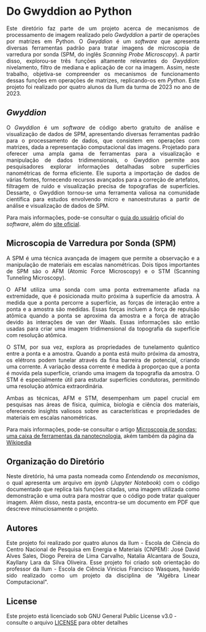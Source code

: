 # Do Gwyddion ao Python

<p align = "justify"> Este diretório faz parte de um projeto acerca de mecanismos de processamento de imagem realizado pelo <i>Gwdyddion</i> a partir de operações por matrizes em Python. O <i>Gwyddion</i> é um <i>software</i> que apresenta diversas ferramentas padrão para tratar imagens de microscopia de varredura por sonda (SPM, do inglês <i>Scanning Probe Microscopy</i>). A partir disso, explorou-se três funções altamente relevantes do <i>Gwyddion</i>: nivelamento, filtro de mediana e aplicação de cor na imagem. Assim, neste trabalho, objetiva-se compreender os mecanismos de funcionamento dessas funções em operações de matrizes, replicando-os em <i>Python</i>. Este projeto foi realizado por quatro alunos da Ilum da turma de 2023 no ano de 2023. 
  
## <i>Gwyddion</i>

<p align = "justify"> O <i>Gwyddion</i> é um <i>software</i> de código aberto gratuito de análise e visualização de dados de SPM, apresentando diversas ferramentas padrão para o processamento de dados, que consistem em operações com matrizes, dada a representação computacional das imagens. Projetado para oferecer uma ampla gama de ferramentas para a visualização e manipulação de dados tridimensionais, o Gwyddion permite aos pesquisadores explorar informações detalhadas sobre superfícies nanométricas de forma eficiente. Ele suporta a importação de dados de várias fontes, fornecendo recursos avançados para a correção de artefatos, filtragem de ruído e visualização precisa de topografias de superfícies. Dessarte, o Gwyddion tornou-se uma ferramenta valiosa na comunidade científica para estudos envolvendo micro e nanoestruturas a partir de análise e visualização de dados de SPM.

Para mais informações, pode-se consultar o [guia do usuário](http://gwyddion.net/download/user-guide/gwyddion-user-guide-en.pdf) oficial do <i>software</i>, além do [site oficial](http://gwyddion.net/).

## Microscopia de Varredura por Sonda (SPM)

<p align = "justify"> A SPM é uma técnica avançada de imagem que permite a observação e a manipulação de materiais em escalas nanométricas. Dois tipos importantes de SPM são o AFM (Atomic Force Microscopy) e o STM (Scanning Tunneling Microscopy).

<p align = "justify"> O AFM utiliza uma sonda com uma ponta extremamente afiada na extremidade, que é posicionada muito próxima à superfície da amostra. À medida que a ponta percorre a superfície, as forças de interação entre a ponta e a amostra são medidas. Essas forças incluem a força de repulsão atômica quando a ponta se aproxima da amostra e a força de atração devido às interações de van der Waals. Essas informações são então usadas para criar uma imagem tridimensional da topografia da superfície com resolução atômica.

<p align = "justify"> O STM, por sua vez, explora as propriedades de tunelamento quântico entre a ponta e a amostra. Quando a ponta está muito próxima da amostra, os elétrons podem tunelar através da fina barreira de potencial, criando uma corrente. A variação dessa corrente é medida à proporçao que a ponta é movida pela superfície, criando uma imagem da topografia da amostra. O STM é especialmente útil para estudar superfícies condutoras, permitindo uma resolução atômica extraordinária.

<p align = "justify"> Ambas as técnicas, AFM e STM, desempenham um papel crucial em pesquisas nas áreas de física, química, biologia e ciência dos materiais, oferecendo insights valiosos sobre as características e propriedades de materiais em escalas nanométricas.
  
Para mais informações, pode-se consultar o artigo [Microscopia de sondas: uma caixa de ferramentas da nanotecnologia](http://cienciaecultura.bvs.br/scielo.php?pid=S0009-67252013000300013&script=sci_arttext), akém também da página da [Wikipedia](https://en.wikipedia.org/wiki/Scanning_probe_microscopy)

## Organização do Diretório

<p align = "justify"> Neste diretório, há uma pasta nomeada como <i>Entendendo os mecanismos</i>, o qual apresenta um arquivo em <i>ipynb</i> (<i>Jupyter Notebook</i>) com o código documentado que replica tais funções citadas, uma imagem utilizada como demonstração e uma outra para mostrar que o código pode tratar qualquer imagem. Além disso, nesta pasta, encontra-se um documento em PDF que descreve minuciosamente o projeto. </p> 

## Autores

<p align = "justify"> Este projeto foi realizado por quatro alunos da Ilum - Escola de Ciência do Centro Nacional de Pesquisa em Energia e Materiais (CNPEM): José David Alves Sales, Diogo Pereira de Lima Carvalho, Natalia Alcantara de Souza, Kayllany Lara da Silva Oliveira. Esse projeto foi criado sob orientação do professor da Ilum - Escola de Ciência Vinicius Francisco Wasques, havido sido realizado como um projeto da disciplina de "Algébra Linear Computacional".

## License

Este projeto está licenciado sob GNU General Public License v3.0 - consulte o arquivo [LICENSE](https://github.com/joseDavid23038/do_gwyddion_ao_python/blob/main/LICENSE) para obter detalhes
